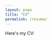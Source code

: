 ```yaml
---
layout: page
title: "CV"
permalink: /resume/
---
```


Here's my CV:

<object data="/assets/theActualCV_for github_jan24" width="100%" height="600"></object>
